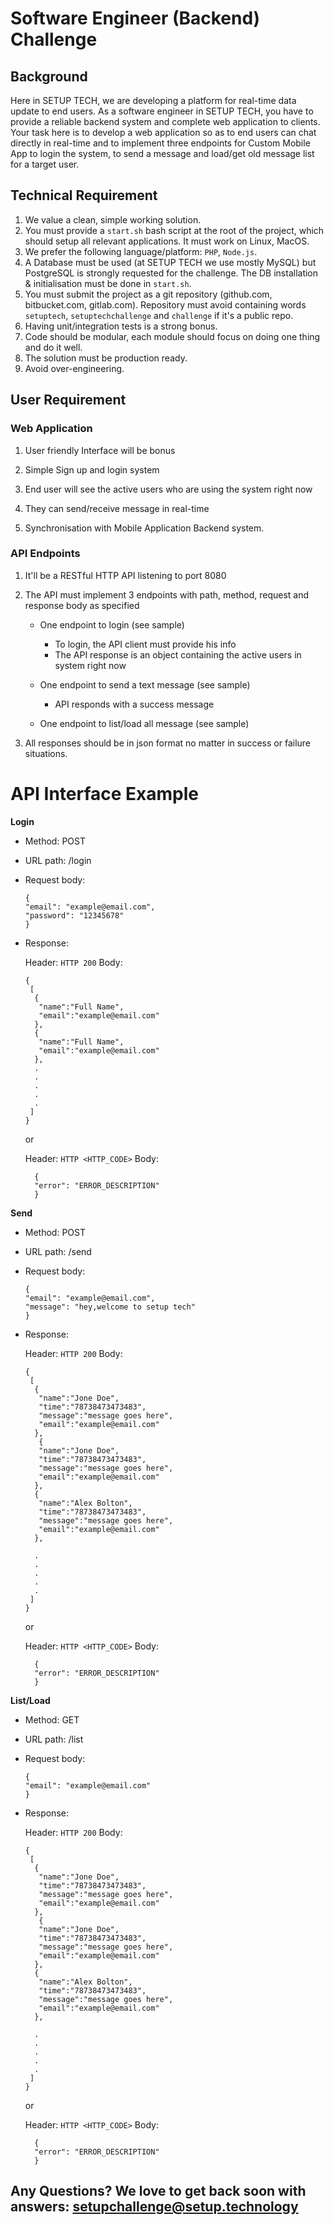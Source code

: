 #  Software Engineer (Backend) Challenge

## Background

Here in SETUP TECH, we are developing a platform for real-time data update to end users. As a software engineer in SETUP TECH, you have to provide a reliable backend system and complete web application to clients. Your task here is to develop a web application so as to end users can chat directly in real-time and to implement three endpoints for Custom Mobile App to login the system, to send a message and load/get old message list for a target user.

## Technical Requirement

1. We value a clean, simple working solution.
2. You must provide a `start.sh` bash script at the root of the project, which should setup all relevant applications. It must work on Linux, MacOS.
3. We prefer the following language/platform: `PHP`, `Node.js`.
4. A Database must be used (at SETUP TECH we use mostly MySQL) but PostgreSQL is strongly requested for the challenge. The DB installation & initialisation must be done in `start.sh`.
5. You must submit the project as a git repository (github.com, bitbucket.com, gitlab.com). Repository must avoid containing words `setuptech`, `setuptechchallenge` and `challenge` if it's a public repo.
6. Having unit/integration tests is a strong bonus.
7. Code should be modular, each module should focus on doing one thing and do it well.
8. The solution must be production ready.
9. Avoid over-engineering.

## User Requirement

###  Web Application 

1. User friendly Interface will be bonus

2. Simple Sign up and login system

3. End user will see the active users who are using the system right now

4. They can send/receive message in real-time

5. Synchronisation with Mobile Application Backend system. 

### API Endpoints

1. It'll be a RESTful HTTP API listening to port 8080

2. The API must implement 3 endpoints with path, method, request and response body as specified
  
   - One endpoint to login (see sample)
      * To login, the API client must provide his info
      * The API response is an object containing the active users in system right now
 
   - One endpoint to send a text message (see sample)

     * API responds with a success message

   - One endpoint to list/load all message (see sample)

3. All responses should be in json format no matter in success or failure situations.

# API Interface Example

**Login**

* Method: POST

* URL path: /login

* Request body:
  
   ```
   {
  "email": "example@email.com",
  "password": "12345678"
   }
   ```


* Response:

  Header: `HTTP 200` Body:

  ```
  {
   [
    {
     "name":"Full Name",
     "email":"example@email.com"
    },
    {
     "name":"Full Name",
     "email":"example@email.com"
    },
    .
    .
    .
    .
    .
   ]
  }
  ```
  or

  Header: `HTTP <HTTP_CODE>` Body:

  ```
    {
    "error": "ERROR_DESCRIPTION"
    }
  ```


**Send**

* Method: POST

* URL path: /send

* Request body:
  
   ```
   {
  "email": "example@email.com",
  "message": "hey,welcome to setup tech"
   }
   ```


* Response:

  Header: `HTTP 200` Body:

  ```
  {
   [
    {
     "name":"Jone Doe",
     "time":"78738473473483",
     "message":"message goes here",
     "email":"example@email.com"
    },
     {
     "name":"Jone Doe",
     "time":"78738473473483",
     "message":"message goes here",
     "email":"example@email.com"
    },
    {
     "name":"Alex Bolton",
     "time":"78738473473483",
     "message":"message goes here",
     "email":"example@email.com"
    },
    
    .
    .
    .
    .
    .
   ]
  }
  ```
  or

  Header: `HTTP <HTTP_CODE>` Body:

  ```
    {
    "error": "ERROR_DESCRIPTION"
    }
  ```
  

**List/Load**

* Method: GET

* URL path: /list

* Request body:
  
   ```
   {
  "email": "example@email.com"
   }
   ```


* Response:

  Header: `HTTP 200` Body:

  ```
  {
   [
    {
     "name":"Jone Doe",
     "time":"78738473473483",
     "message":"message goes here",
     "email":"example@email.com"
    },
     {
     "name":"Jone Doe",
     "time":"78738473473483",
     "message":"message goes here",
     "email":"example@email.com"
    },
    {
     "name":"Alex Bolton",
     "time":"78738473473483",
     "message":"message goes here",
     "email":"example@email.com"
    },
    
    .
    .
    .
    .
    .
   ]
  }
  ```
  or

  Header: `HTTP <HTTP_CODE>` Body:

  ```
    {
    "error": "ERROR_DESCRIPTION"
    }
  ```
  
  

## Any Questions? We love to get back soon with answers: setupchallenge@setup.technology
